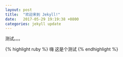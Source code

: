 ```yaml
---
layout: post
title:  "欢迎来到 Jekyll!"
date:   2017-05-29 19:19:38 +0800
categories: jekyll update
---
```

测试。。。

{% highlight ruby %}
嗨  这是个测试
{% endhighlight %}


